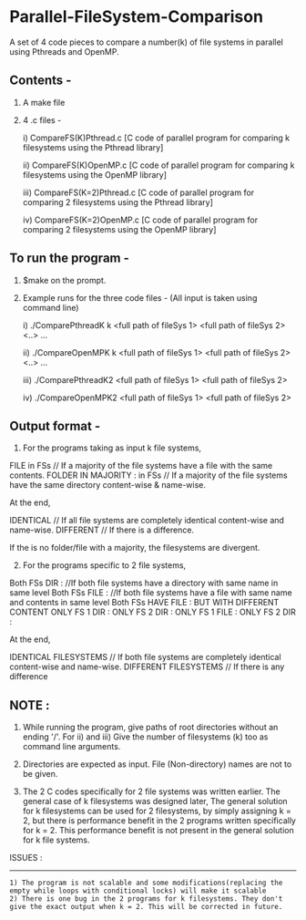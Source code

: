 # Parallel-FileSystem-Comparison
A set of 4 code pieces to compare a number(k) of file systems in parallel using Pthreads and OpenMP.

Contents -
-------------------
1)	A make file

2) 	4 .c files - 

	i) CompareFS(K)Pthread.c [C code of parallel program for comparing k filesystems using the Pthread library]
	
	ii)  CompareFS(K)OpenMP.c [C code of parallel program for comparing k filesystems using the OpenMP library]
	
	iii) CompareFS(K=2)Pthread.c [C code of parallel program for comparing 2 filesystems using the Pthread library]
	
	iv) CompareFS(K=2)OpenMP.c [C code of parallel program for comparing 2 filesystems using the OpenMP library]

To run the program -
--------------------
1) $make on the prompt.

2) Example runs for the three code files - (All input is taken using command line)
	
	i) ./ComparePthreadK k <full path of fileSys 1> <full path of fileSys 2> <..> ... <full path of fileSys k>

	ii) ./CompareOpenMPK k <full path of fileSys 1> <full path of fileSys 2> <..> ... <full path of fileSys k>

	iii) ./ComparePthreadK2 <full path of fileSys 1> <full path of fileSys 2>
	
	iv) ./CompareOpenMPK2 <full path of fileSys 1> <full path of fileSys 2> 

Output format -
---------------

1) For the programs taking as input k file systems, 

FILE <relative name of file> in FSs <list of filesystems number wise>// If a majority of the file systems have a file with the same contents.
FOLDER IN MAJORITY : <relative name of directory> in FSs <list of filesystems number wise>// If a majority of the file systems have the same directory content-wise & name-wise.

At the end,

IDENTICAL // If all file systems are completely identical content-wise and name-wise.
DIFFERENT // If there is a difference.

If the is no folder/file with a majority, the filesystems are divergent. 

2) For the programs specific to 2 file systems, 

Both FSs DIR  : <relative name of directory>   //If both file systems have a directory with same name in same level
Both FSs FILE : <relative name of file>		   //If both file systems have a file with same name and contents in same level
Both FSs HAVE FILE :  <relative name of file> BUT WITH DIFFERENT CONTENT 
ONLY FS 1 DIR  : <relative name of directory>
ONLY FS 2 DIR  : <relative name of file>
ONLY FS 1 FILE  : <relative name of file>
ONLY FS 2 DIR  : <relative name of file>

At the end, 

IDENTICAL FILESYSTEMS // If both file systems are completely identical content-wise and name-wise.
DIFFERENT FILESYSTEMS // If there is any difference



NOTE : 
------
1) While running the program, give paths of root directories without an ending '/'. For ii) and iii) Give the number of filesystems (k) too as command line arguments.

2) Directories are expected as input. File (Non-directory) names are not to be given.

3) The 2 C codes specifically for 2 file systems was written earlier. The general case of k filesystems was designed later, The general solution for k filesystems can be used for 2 filesystems, by simply assigning k = 2, but there is performance benefit in the 2 programs written specifically for k = 2. This performance benefit is not present in the general solution for k file systems.

ISSUES :
________

	1) The program is not scalable and some modifications(replacing the empty while loops with conditional locks) will make it scalable
	2) There is one bug in the 2 programs for k filesystems. They don't give the exact output when k = 2. This will be corrected in future.
